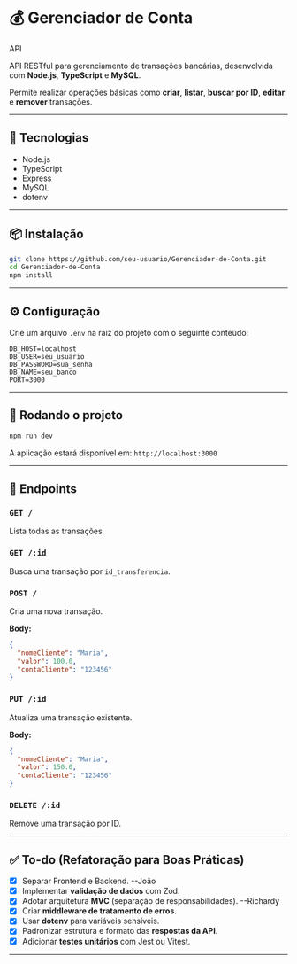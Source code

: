 # 💰 Gerenciador de Conta

API

API RESTful para gerenciamento de transações bancárias, desenvolvida com **Node.js**, **TypeScript** e **MySQL**.

Permite realizar operações básicas como **criar**, **listar**, **buscar por ID**, **editar** e **remover** transações.

---

## 🧰 Tecnologias

- Node.js
- TypeScript
- Express
- MySQL
- dotenv

---

## 📦 Instalação

```bash
git clone https://github.com/seu-usuario/Gerenciador-de-Conta.git
cd Gerenciador-de-Conta
npm install
```

---

## ⚙️ Configuração

Crie um arquivo `.env` na raiz do projeto com o seguinte conteúdo:

```
DB_HOST=localhost
DB_USER=seu_usuario
DB_PASSWORD=sua_senha
DB_NAME=seu_banco
PORT=3000
```

---

## 🚀 Rodando o projeto

```bash
npm run dev
```

A aplicação estará disponível em: `http://localhost:3000`

---

## 📌 Endpoints

### `GET /`

Lista todas as transações.

### `GET /:id`

Busca uma transação por `id_transferencia`.

### `POST /`

Cria uma nova transação.

**Body:**

```json
{
  "nomeCliente": "Maria",
  "valor": 100.0,
  "contaCliente": "123456"
}
```

### `PUT /:id`

Atualiza uma transação existente.

**Body:**

```json
{
  "nomeCliente": "Maria",
  "valor": 150.0,
  "contaCliente": "123456"
}
```

### `DELETE /:id`

Remove uma transação por ID.

---

## ✅ To-do (Refatoração para Boas Práticas)

- [x] Separar Frontend e Backend. --João
- [x] Implementar **validação de dados** com Zod.
- [x] Adotar arquitetura **MVC** (separação de responsabilidades). --Richardy
- [x] Criar **middleware de tratamento de erros**.
- [x] Usar **dotenv** para variáveis sensíveis.
- [x] Padronizar estrutura e formato das **respostas da API**.
- [x] Adicionar **testes unitários** com Jest ou Vitest.

---
